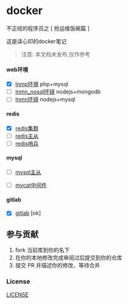 # docker

不正经的程序员之 [ 抢运维饭碗篇 ]

这是读心印的docker笔记

> 注意: 本文档未发布,仅作参考

#### web环境

- [x] [lnmp环境](./lnmp/) php+mysql 
- [ ] [lnmn_nosql环镜](./lnnm_mongodb/) nodejs+mongodb 
- [ ] [lnmn环镜](./lnnm_mysql/) nodejs+mysql 
  
#### redis

- [x] [redis集群](./redis-cluster/README.md)
- [ ] [redis主从](./redis-master-slave/README.md) 
- [ ] [redis哨兵](./redis-sentinel/README.md) 

#### mysql
  
- [ ] [mysql主从](./mysql-master-slave/README.md)  
- [ ] [mycat中间件](./mycat/README.md) 


#### gitlab

- [x] [gitlab](./gitlab/README.md)  [ok]

## 参与贡献

1. fork 当前库到你的名下
2. 在你的本地修改完成审阅过后提交到你的仓库
3. 提交 PR 并描述你的修改，等待合并

### License

[LICENSE](LICENSE)